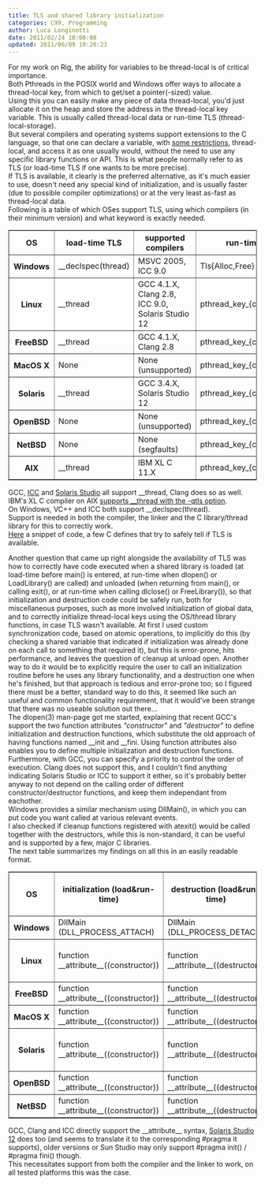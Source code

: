```yaml
---
title: TLS and shared library initialization
categories: C99, Programming
author: Luca Longinotti
date: 2011/02/24 18:00:00
updated: 2011/06/09 19:20:23
---
```

For my work on Rig, the ability for variables to be thread-local is of critical importance.  
Both Pthreads in the POSIX world and Windows offer ways to allocate a thread-local key, from which to get/set
a pointer(-sized) value.  
Using this you can easily make any piece of data thread-local, you'd just allocate it on the heap and store
the address in the thread-local key variable. This is usually called thread-local data or run-time TLS
(thread-local-storage).  
But several compilers and operating systems support extensions to the C language, so that one can declare a
variable, with [some restrictions][1], thread-local, and access it as one usually would, without the need to
use any specific library functions or API. This is what people normally refer to as TLS (or load-time TLS if
one wants to be more precise).  
If TLS is available, it clearly is the preferred alternative, as it's much easier to use, doesn't need any
special kind of initialization, and is usually faster (due to possible compiler optimizations) or at the very
least as-fast as thread-local data.  
Following is a table of which OSes support TLS, using which compilers (in their minimum version) and what
keyword is exactly needed.

<table border="1">
	<tr>
		<th>OS</th>
		<th>load-time TLS</th>
		<th>supported compilers</th>
		<th>run-time TLS</th>
	</tr>
	<tr>
		<th>Windows</th>
		<td>__declspec(thread)</td>
		<td>MSVC 2005, ICC 9.0</td>
		<td>Tls{Alloc,Free}</td>
	</tr>
	<tr>
		<th>Linux</th>
		<td>__thread</td>
		<td>GCC 4.1.X, Clang 2.8, ICC 9.0, Solaris Studio 12</td>
		<td>pthread_key_{create,delete}</td>
	</tr>
	<tr>
		<th>FreeBSD</th>
		<td>__thread</td>
		<td>GCC 4.1.X, Clang 2.8</td>
		<td>pthread_key_{create,delete}</td>
	</tr>
	<tr>
		<th>MacOS X</th>
		<td>None</td>
		<td>None (unsupported)</td>
		<td>pthread_key_{create,delete}</td>
	</tr>
	<tr>
		<th>Solaris</th>
		<td>__thread</td>
		<td>GCC 3.4.X, Solaris Studio 12</td>
		<td>pthread_key_{create,delete}</td>
	</tr>
	<tr>
		<th>OpenBSD</th>
		<td>None</td>
		<td>None (unsupported)</td>
		<td>pthread_key_{create,delete}</td>
	</tr>
	<tr>
		<th>NetBSD</th>
		<td>None</td>
		<td>None (segfaults)</td>
		<td>pthread_key_{create,delete}</td>
	</tr>
	<tr>
		<th>AIX</th>
		<td>__thread</td>
		<td>IBM XL C 11.X</td>
		<td>pthread_key_{create,delete}</td>
	</tr>
</table>

GCC, [ICC][2] and [Solaris Studio][3] all support \_\_thread, Clang does so as well.  
IBM's XL C compiler on AIX [supports \_\_thread with the -qtls option][4].  
On Windows, VC++ and ICC both support \_\_declspec(thread).  
Support is needed in both the compiler, the linker and the C library/thread library for this to correctly work.  
[Here][5] a snippet of code, a few C defines that try to safely tell if TLS is available.

Another question that came up right alongside the availability of TLS was how to correctly have code executed
when a shared library is loaded (at load-time before main() is entered, at run-time when dlopen() or LoadLibrary()
are called) and unloaded (when returning from main(), or calling exit(), or at run-time when calling dlclose()
or FreeLibrary()), so that initialization and destruction code could be safely run, both for miscellaneous
purposes, such as more involved initialization of global data, and to correctly initialize thread-local keys
using the OS/thread library functions, in case TLS wasn't available. At first I used custom synchronization
code, based on atomic operations, to implicitly do this (by checking a shared variable that indicated if
initialization was already done on each call to something that required it), but this is error-prone, hits
performance, and leaves the question of cleanup at unload open. Another way to do it would be to explicitly
require the user to call an initialization routine before he uses any library functionality, and a destruction
one when he's finished, but that approach is tedious and error-prone too; so I figured there must be a better,
standard way to do this, it seemed like such an useful and common functionality requirement, that it would've
been strange that there was no useable solution out there...  
The dlopen(3) man-page got me started, explaining that recent GCC's support the two function attributes
*"constructor"* and *"destructor"* to define initialization and destruction functions, which substitute the
old approach of having functions named \_\_init and \_\_fini. Using function attributes also enables you to define
multiple initialization and destruction functions. Furthermore, with GCC, you can specify a priority to control
the order of execution. Clang does not support this, and I couldn't find anything indicating Solaris Studio or
ICC to support it either, so it's probably better anyway to not depend on the calling order of different
constructor/destructor functions, and keep them independant from eachother.  
Windows provides a similar mechanism using DllMain(), in which you can put code you want called at various
relevant events.  
I also checked if cleanup functions registered with atexit() would be called together with the destructors,
while this is non-standard, it can be useful and is supported by a few, major C libraries.  
The next table summarizes my findings on all this in an easily readable format.

<table border="1">
	<tr>
		<th>OS</th>
		<th>initialization (load&amp;run-time)</th>
		<th>destruction (load&amp;run-time)</th>
		<th>atexit() on process exit</th>
		<th>atexit() on library unload</th>
	</tr>
	<tr>
		<th>Windows</th>
		<td>DllMain<br />(DLL_PROCESS_ATTACH)</td>
		<td>DllMain<br />(DLL_PROCESS_DETACH)</td>
		<td>Yes</td>
		<td>Yes</td>
	</tr>
	<tr>
		<th>Linux</th>
		<td>function __attribute__((constructor))</td>
		<td>function __attribute__((destructor))</td>
		<td>Yes</td>
		<td>Yes (since glibc 2.2.3)</td>
	</tr>
	<tr>
		<th>FreeBSD</th>
		<td>function __attribute__((constructor))</td>
		<td>function __attribute__((destructor))</td>
		<td>Yes</td>
		<td>No</td>
	</tr>
	<tr>
		<th>MacOS X</th>
		<td>function __attribute__((constructor))</td>
		<td>function __attribute__((destructor))</td>
		<td>Yes</td>
		<td>No</td>
	</tr>
	<tr>
		<th>Solaris</th>
		<td>function __attribute__((constructor))</td>
		<td>function __attribute__((destructor))</td>
		<td>Yes</td>
		<td>Yes (since Solaris 8)</td>
	</tr>
	<tr>
		<th>OpenBSD</th>
		<td>function __attribute__((constructor))</td>
		<td>function __attribute__((destructor))</td>
		<td>Yes</td>
		<td>No</td>
	</tr>
	<tr>
		<th>NetBSD</th>
		<td>function __attribute__((constructor))</td>
		<td>function __attribute__((destructor))</td>
		<td>Yes</td>
		<td>No</td>
	</tr>
</table>

GCC, Clang and ICC directly support the \_\_attribute\_\_ syntax, [Solaris Studio 12][6] does too (and seems to
translate it to the corresponding #pragma it supports), older versions or Sun Studio may only support #pragma
init() / #pragma fini() though.  
This necessitates support from both the compiler and the linker to work, on all tested platforms this was
the case.

[1]: http://gcc.gnu.org/onlinedocs/gcc/Thread_002dLocal.html "general TLS restrictions"
[2]: http://software.intel.com/sites/products/documentation/hpc/composerxe/en-us/cpp/lin/bldaps_cls/common/bldaps_tls_comm.htm "ICC TLS"
[3]: http://download.oracle.com/docs/cd/E19205-01/819-5265/bjabi/index.html "Solaris Studio TLS"
[4]: http://publib.boulder.ibm.com/infocenter/comphelp/v111v131/topic/com.ibm.xlc111.aix.doc/language_ref/thread.html "TLS on AIX"
[5]: https://dev.longi.li/Rig/browser/trunk/include/sys/system_all.h#L52 "TLS defines"
[6]: http://download.oracle.com/docs/cd/E18659_01/html/821-1384/gjzke.html "Solaris Studio const/dest"
